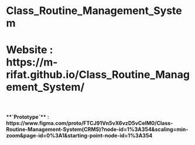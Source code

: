 # Class_Routine_Management_System

<h1> Website : <br> https://m-rifat.github.io/Class_Routine_Management_System/ </h1> <br>

<h4> **`Prototype`** : https://www.figma.com/proto/FTCJ91Vn5vX6vzD5vCeIM0/Class-Routine-Management-System(CRMS)?node-id=1%3A354&scaling=min-zoom&page-id=0%3A1&starting-point-node-id=1%3A354 </h4>
